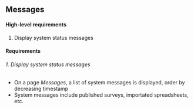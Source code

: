 ## Messages

#### High-level requirements
1. Display system status messages

#### Requirements
###### 1. Display system status messages
* On a page *Messages*, a list of system messages is displayed, order by decreasing timestamp
* System messages include published surveys, importated spreadsheets, etc.

